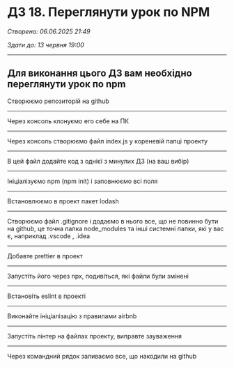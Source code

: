 # ДЗ 18. Переглянути урок по NPM
_Створено: 06.06.2025 21:49_

_Здати до: 13 червня 19:00_

***
## Для виконання цього ДЗ вам необхідно переглянути урок по npm

Створюємо репозиторій на github
***
Через консоль клонуємо его себе на ПК
***
Через консоль створюємо файл index.js у кореневій папці проекту
***
В цей файл додайте код з однієї з минулих ДЗ (на ваш вибір)
***
Ініціалізуємо npm (npm init) і заповнюємо всі поля
***
Встановлюємо в проект пакет lodash
***
Створюємо файл .gitignore і додаємо в нього все, що не повинно бути на github, це точна папка node_modules та інші системні папки, які у вас є, наприклад .vscode , .idea
***
Добавте prettier в проект
***
Запустіть його через npx, подивіться, які файли були змінені
***
Встановіть eslint в проекті
***
Виконайте ініціалізацію з правилами airbnb
***
Запустіть лінтер на файлах проекту, виправте зауваження
***
Через командний рядок заливаємо все, що накодили на github